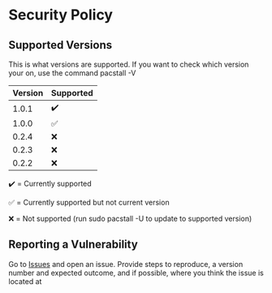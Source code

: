 # Security Policy

## Supported Versions

This is what versions are supported. If you want to check which version your on, use the command pacstall -V

| Version | Supported          |
| ------- | ------------------ |
| 1.0.1   | :heavy_check_mark: |
| 1.0.0   | :white_check_mark: |
| 0.2.4   | :x:                |
| 0.2.3   | :x:                |
| 0.2.2   | :x:                |




:heavy_check_mark: = Currently supported

:white_check_mark: = Currently supported but not current version

:x: = Not supported (run sudo pacstall -U to update to supported version)

## Reporting a Vulnerability

Go to [Issues](https://github.com/Henryws/test-pacstall/issues) and open an issue. Provide steps to reproduce, a version number and expected outcome, and if possible, where you think the issue is located at
